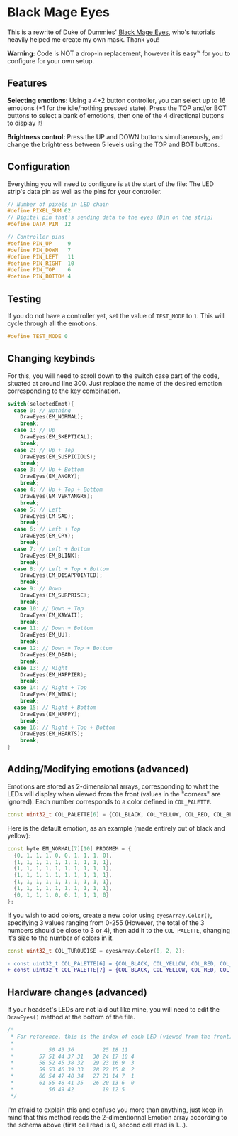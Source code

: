 # Black Mage Eyes

This is a rewrite of Duke of Dummies' [Black Mage Eyes](https://github.com/dukeofdummies/BlackMageEyes), who's tutorials heavily helped me create my own mask. Thank you!

**Warning:** Code is NOT a drop-in replacement, however it is easy:tm: for you to configure for your own setup.

## Features
**Selecting emotions:** Using a 4+2 button controller, you can select up to 16 emotions (+1 for the idle/nothing pressed state). Press the TOP and/or BOT buttons to select a bank of emotions, then one of the 4 directional buttons to display it!

**Brightness control:** Press the UP and DOWN buttons simultaneously, and change the brightness between 5 levels using the TOP and BOT buttons.

## Configuration
Everything you will need to configure is at the start of the file: The LED strip's data pin as well as the pins for your controller.

```cpp
// Number of pixels in LED chain
#define PIXEL_SUM 62
// Digital pin that's sending data to the eyes (Din on the strip)
#define DATA_PIN  12

// Controller pins
#define PIN_UP     9
#define PIN_DOWN   7
#define PIN_LEFT   11
#define PIN_RIGHT  10
#define PIN_TOP    6
#define PIN_BOTTOM 4
```

## Testing
If you do not have a controller yet, set the value of `TEST_MODE` to `1`. This will cycle through all the emotions.
```cpp
#define TEST_MODE 0
```

## Changing keybinds
For this, you will need to scroll down to the switch case part of the code, situated at around line 300. Just replace the name of the desired emotion corresponding to the key combination.
```cpp
switch(selectedEmot){
  case 0: // Nothing
    DrawEyes(EM_NORMAL);
    break;
  case 1: // Up
    DrawEyes(EM_SKEPTICAL);
    break;
  case 2: // Up + Top
    DrawEyes(EM_SUSPICIOUS);
    break;
  case 3: // Up + Bottom
    DrawEyes(EM_ANGRY);
    break;
  case 4: // Up + Top + Bottom
    DrawEyes(EM_VERYANGRY);
    break;
  case 5: // Left
    DrawEyes(EM_SAD);
    break;
  case 6: // Left + Top
    DrawEyes(EM_CRY);
    break;
  case 7: // Left + Bottom
    DrawEyes(EM_BLINK);
    break;
  case 8: // Left + Top + Bottom
    DrawEyes(EM_DISAPPOINTED);
    break;
  case 9: // Down
    DrawEyes(EM_SURPRISE);
    break;
  case 10: // Down + Top
    DrawEyes(EM_KAWAII);
    break;
  case 11: // Down + Bottom
    DrawEyes(EM_UU);
    break;
  case 12: // Down + Top + Bottom
    DrawEyes(EM_DEAD);
    break;
  case 13: // Right
    DrawEyes(EM_HAPPIER);
    break;
  case 14: // Right + Top
    DrawEyes(EM_WINK);
    break;
  case 15: // Right + Bottom
    DrawEyes(EM_HAPPY);
    break;
  case 16: // Right + Top + Bottom
    DrawEyes(EM_HEARTS);
    break;
}
```

## Adding/Modifying emotions (advanced)
Emotions are stored as 2-dimensional arrays, corresponding to what the LEDs will display when viewed from the front (values in the "corners" are ignored).
Each number corresponds to a color defined in `COL_PALETTE`.
```cpp
const uint32_t COL_PALETTE[6] = {COL_BLACK, COL_YELLOW, COL_RED, COL_BLUE, COL_PINK, COL_WHITE};
```
Here is the default emotion, as an example (made entirely out of black and yellow):
```cpp
const byte EM_NORMAL[7][10] PROGMEM = {
  {0, 1, 1, 1, 0, 0, 1, 1, 1, 0},
  {1, 1, 1, 1, 1, 1, 1, 1, 1, 1},
  {1, 1, 1, 1, 1, 1, 1, 1, 1, 1},
  {1, 1, 1, 1, 1, 1, 1, 1, 1, 1},
  {1, 1, 1, 1, 1, 1, 1, 1, 1, 1},
  {1, 1, 1, 1, 1, 1, 1, 1, 1, 1}, 
  {0, 1, 1, 1, 0, 0, 1, 1, 1, 0}
};
```
If you wish to add colors, create a new color using `eyesArray.Color()`, specifying 3 values ranging from 0-255 (However, the total of the 3 numbers should be close to 3 or 4), then add it to the `COL_PALETTE`, changing it's size to the number of colors in it.
```cpp
const uint32_t COL_TURQUOISE = eyesArray.Color(0, 2, 2);
```
```diff
- const uint32_t COL_PALETTE[6] = {COL_BLACK, COL_YELLOW, COL_RED, COL_BLUE, COL_PINK, COL_WHITE};
+ const uint32_t COL_PALETTE[7] = {COL_BLACK, COL_YELLOW, COL_RED, COL_BLUE, COL_PINK, COL_WHITE, COL_TURQUOISE};
```

## Hardware changes (advanced)
If your headset's LEDs are not laid out like mine, you will need to edit the `DrawEyes()` method at the bottom of the file.

```cpp
/*
 * For reference, this is the index of each LED (viewed from the front) :
 * 
 *           50 43 36         25 18 11
 *        57 51 44 37 31   30 24 17 10 4
 *        58 52 45 38 32   29 23 16 9  3
 *        59 53 46 39 33   28 22 15 8  2
 *        60 54 47 40 34   27 21 14 7  1
 *        61 55 48 41 35   26 20 13 6  0
 *           56 49 42         19 12 5
 */
```
I'm afraid to explain this and confuse you more than anything, just keep in mind that this method reads the 2-dimentionnal Emotion array according to the schema above (first cell read is 0, second cell read is 1...).
